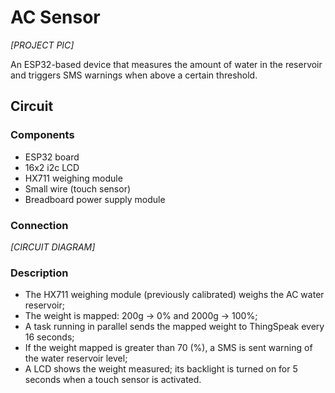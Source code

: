 # AC Sensor
*[PROJECT PIC]*


An ESP32-based device that measures the amount of water in the reservoir and triggers SMS warnings when above a certain threshold. 

## Circuit
### Components
* ESP32 board
* 16x2 i2c LCD
* HX711 weighing module
* Small wire (touch sensor)
* Breadboard power supply module

### Connection
*[CIRCUIT DIAGRAM]*



### Description
* The HX711 weighing module (previously calibrated) weighs the AC water reservoir; 
* The weight is mapped: 200g -> 0% and 2000g -> 100%;
* A task running in parallel sends the mapped weight to ThingSpeak every 16 seconds;
* If the weight mapped is greater than 70 (%), a SMS is sent warning of the water reservoir level;
* A LCD shows the weight measured; its backlight is turned on for 5 seconds when a touch sensor is activated.




